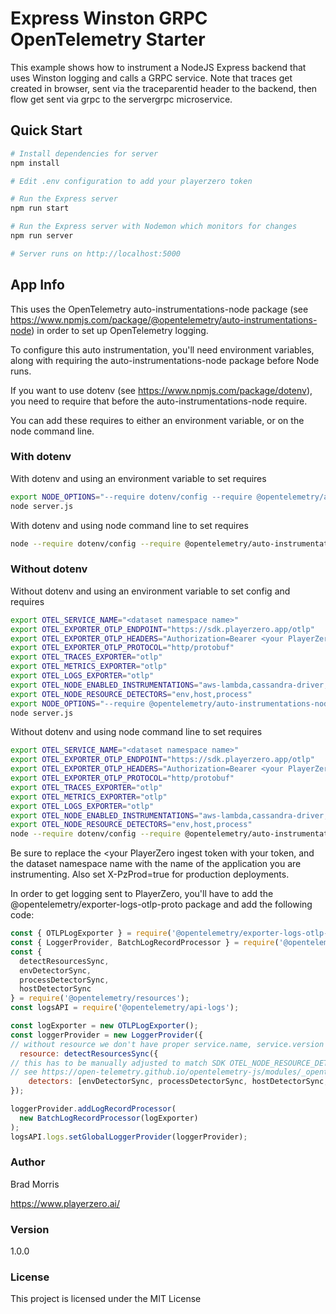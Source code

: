 # Express Winston GRPC OpenTelemetry Starter



This example shows how to instrument a NodeJS Express backend that uses
Winston logging and calls a GRPC service.  Note that traces get created
in browser, sent via the traceparentid header to the backend, then flow 
get sent via grpc to the servergrpc microservice.

## Quick Start

``` bash
# Install dependencies for server
npm install

# Edit .env configuration to add your playerzero token

# Run the Express server
npm run start

# Run the Express server with Nodemon which monitors for changes
npm run server

# Server runs on http://localhost:5000
```

## App Info

This uses the OpenTelemetry auto-instrumentations-node package (see https://www.npmjs.com/package/@opentelemetry/auto-instrumentations-node) in order to
set up OpenTelemetry logging.

To configure this auto instrumentation, you'll need environment variables, along with requiring the 
auto-instrumentations-node package before Node runs.

If you want to use dotenv (see https://www.npmjs.com/package/dotenv), you need to require that before the
auto-instrumentations-node require.

You can add these requires to either an environment variable, or on the 
node command line.<br>

### With dotenv

With dotenv and using an environment variable to set requires

```bash
export NODE_OPTIONS="--require dotenv/config --require @opentelemetry/auto-instrumentations-node/register"
node server.js
````
With dotenv and using node command line to set requires

```bash
node --require dotenv/config --require @opentelemetry/auto-instrumentations-node/register server.js
```

### Without dotenv

Without dotenv and using an environment variable to set config and requires

```bash
export OTEL_SERVICE_NAME="<dataset namespace name>"
export OTEL_EXPORTER_OTLP_ENDPOINT="https://sdk.playerzero.app/otlp"
export OTEL_EXPORTER_OTLP_HEADERS="Authorization=Bearer <your PlayerZero ingest token>,X-PzProd=false"
export OTEL_EXPORTER_OTLP_PROTOCOL="http/protobuf"
export OTEL_TRACES_EXPORTER="otlp"
export OTEL_METRICS_EXPORTER="otlp"
export OTEL_LOGS_EXPORTER="otlp"
export OTEL_NODE_ENABLED_INSTRUMENTATIONS="aws-lambda,cassandra-driver,dataloader,graphql,grpc,http,mongodb,mysql,mysql2,pg,pino,winston"
export OTEL_NODE_RESOURCE_DETECTORS="env,host,process"
export NODE_OPTIONS="--require @opentelemetry/auto-instrumentations-node/register"
node server.js
```
Without dotenv and using node command line to set requires

```bash
export OTEL_SERVICE_NAME="<dataset namespace name>"
export OTEL_EXPORTER_OTLP_ENDPOINT="https://sdk.playerzero.app/otlp"
export OTEL_EXPORTER_OTLP_HEADERS="Authorization=Bearer <your PlayerZero ingest token>,X-PzProd=false"
export OTEL_EXPORTER_OTLP_PROTOCOL="http/protobuf"
export OTEL_TRACES_EXPORTER="otlp"
export OTEL_METRICS_EXPORTER="otlp"
export OTEL_LOGS_EXPORTER="otlp"
export OTEL_NODE_ENABLED_INSTRUMENTATIONS="aws-lambda,cassandra-driver,dataloader,graphql,grpc,http,mongodb,mysql,mysql2,pg,pino,winston"
export OTEL_NODE_RESOURCE_DETECTORS="env,host,process"
node --require dotenv/config --require @opentelemetry/auto-instrumentations-node/register server.js
```

Be sure to replace the <your PlayerZero ingest token with your token, and the
dataset namespace name with the name of the application you are instrumenting.
Also set X-PzProd=true for production deployments.

In order to get logging sent to PlayerZero, you'll have to add the @opentelemetry/exporter-logs-otlp-proto
package and add the following code:

``` javascript
const { OTLPLogExporter } = require('@opentelemetry/exporter-logs-otlp-proto');
const { LoggerProvider, BatchLogRecordProcessor } = require('@opentelemetry/sdk-logs');
const {
  detectResourcesSync,
  envDetectorSync,
  processDetectorSync,
  hostDetectorSync
} = require('@opentelemetry/resources');
const logsAPI = require('@opentelemetry/api-logs');

const logExporter = new OTLPLogExporter();
const loggerProvider = new LoggerProvider({
// without resource we don't have proper service.name, service.version correlated with logs
  resource: detectResourcesSync({
// this has to be manually adjusted to match SDK OTEL_NODE_RESOURCE_DETECTORS
// see https://open-telemetry.github.io/opentelemetry-js/modules/_opentelemetry_resources.html
    detectors: [envDetectorSync, processDetectorSync, hostDetectorSync, osDetectorSync],  }),
});

loggerProvider.addLogRecordProcessor(
  new BatchLogRecordProcessor(logExporter)
);
logsAPI.logs.setGlobalLoggerProvider(loggerProvider);
```

### Author

Brad Morris

https://www.playerzero.ai/

### Version

1.0.0

### License

This project is licensed under the MIT License
